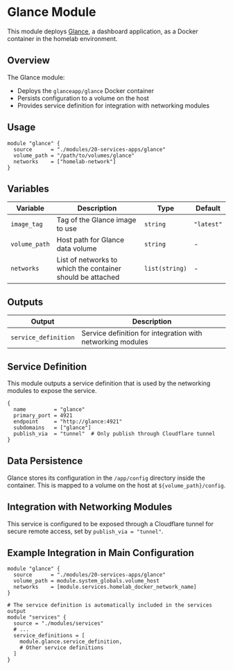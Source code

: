 # Glance Module

This module deploys [Glance](https://glanceapp.io/), a dashboard application, as a Docker container in the homelab environment.

## Overview

The Glance module:

- Deploys the `glanceapp/glance` Docker container
- Persists configuration to a volume on the host
- Provides service definition for integration with networking modules

## Usage

```hcl
module "glance" {
  source      = "./modules/20-services-apps/glance"
  volume_path = "/path/to/volumes/glance"
  networks    = ["homelab-network"]
}
```

## Variables

| Variable      | Description                                                | Type           | Default    |
| ------------- | ---------------------------------------------------------- | -------------- | ---------- |
| `image_tag`   | Tag of the Glance image to use                             | `string`       | `"latest"` |
| `volume_path` | Host path for Glance data volume                           | `string`       | -          |
| `networks`    | List of networks to which the container should be attached | `list(string)` | -          |

## Outputs

| Output               | Description                                                |
| -------------------- | ---------------------------------------------------------- |
| `service_definition` | Service definition for integration with networking modules |

## Service Definition

This module outputs a service definition that is used by the networking modules to expose the service.

```hcl
{
  name         = "glance"
  primary_port = 4921
  endpoint     = "http://glance:4921"
  subdomains   = ["glance"]
  publish_via  = "tunnel"  # Only publish through Cloudflare tunnel
}
```

## Data Persistence

Glance stores its configuration in the `/app/config` directory inside the container. This is mapped to a volume on the host at `${volume_path}/config`.

## Integration with Networking Modules

This service is configured to be exposed through a Cloudflare tunnel for secure remote access, set by `publish_via = "tunnel"`.

## Example Integration in Main Configuration

```hcl
module "glance" {
  source      = "./modules/20-services-apps/glance"
  volume_path = module.system_globals.volume_host
  networks    = [module.services.homelab_docker_network_name]
}

# The service definition is automatically included in the services output
module "services" {
  source = "./modules/services"
  # ...
  service_definitions = [
    module.glance.service_definition,
    # Other service definitions
  ]
}
```
